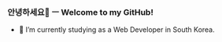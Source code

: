 ### 안녕하세요👋 ㅡ Welcome to my GitHub!

- 🌱 I’m currently studying as a Web Developer in South Korea.

<!--### : Tech Stack

[![Top Langs](https://github-readme-stats.vercel.app/api/top-langs/?username=sosbp)](https://github.com/sosbp) --!>



<!--
- 🔭 I’m currently finding job
- 🌱 I’m currently learning React and Node.js
- 👯 I’m looking to collaborate on ...
- 🤔 I’m looking for help with ...
- 💬 Ask me about ...
- 📫 How to reach me: ...
- 😄 Pronouns: ...
- ⚡ Fun fact: ...
--!>


